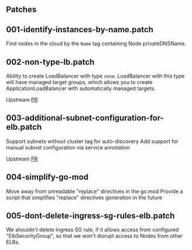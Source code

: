## Patches

## 001-identify-instances-by-name.patch

Find nodes in the cloud by the `Name` tag containing Node privateDNSName.

## 002-non-type-lb.patch

Ability to create LoadBalancer with type `none`. LoadBalancer with this type will have managed target groups,
 which allows you to create ApplicationLoadBalancer with automatically managed targets.

Upstream [PR](https://github.com/kubernetes/cloud-provider-aws/pull/429)

## 003-additional-subnet-configuration-for-elb.patch

Support subnets without cluster tag for auto-discovery
Add support for manual subnet configuration via service annotation

Upstream [PR](https://github.com/kubernetes/kubernetes/pull/97431)

## 004-simplify-go-mod

Move away from unreadable "replace" directives in the go.mod
Provide a script that simplifies "replace" directives generation in the future

## 005-dont-delete-ingress-sg-rules-elb.patch

We shouldn't delete Ingress SG rule, if it allows access from configured "ElbSecurityGroup", so that we won't disrupt access to Nodes from other ELBs.
